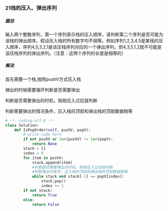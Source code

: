 ### 21栈的压入、弹出序列

##### 题目

输入两个整数序列，第一个序列表示栈的压入顺序，请判断第二个序列是否可能为该栈的弹出顺序。假设压入栈的所有数字均不相等。例如序列1,2,3,4,5是某栈的压入顺序，序列4,5,3,2,1是该压栈序列对应的一个弹出序列，但4,3,5,1,2就不可能是该压栈序列的弹出序列。（注意：这两个序列的长度是相等的）

##### 解法

首先需要一个栈,按照pushV方式压入栈

弹出的时候需要循环判断是否需要弹出

判断是否需要弹出的时机，刚刚压入过后就判断

判断需要弹出的情况条件，压入栈的顶部和弹出栈的顶部数据相等

```python
# -*- coding:utf-8 -*-
class Solution:
    def IsPopOrder(self, pushV, popV):
        # write code here
        if not pushV or len(pushV) != len(popV):
            return None
        stack = []
        index = 0
        for item in pushV:
            stack.append(item)
            #判断是否需要弹出的时机，刚刚压入过后就判断
            #判断弹出的条件，压入栈的顶部和弹出栈的顶部数据相等
            while stack and stack[-1] == popV[index]:
                stack.pop()
                index += 1
        if not stack:
            return True
        else:
            return False
```

